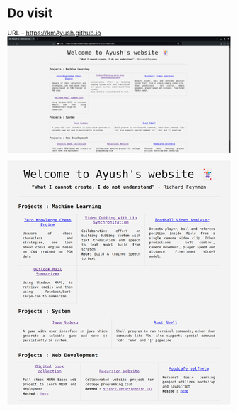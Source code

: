 # Do visit 
URL -  https://kmAyush.github.io ![alt text](image.png)

![Page present look](/image/look_v2.png)

